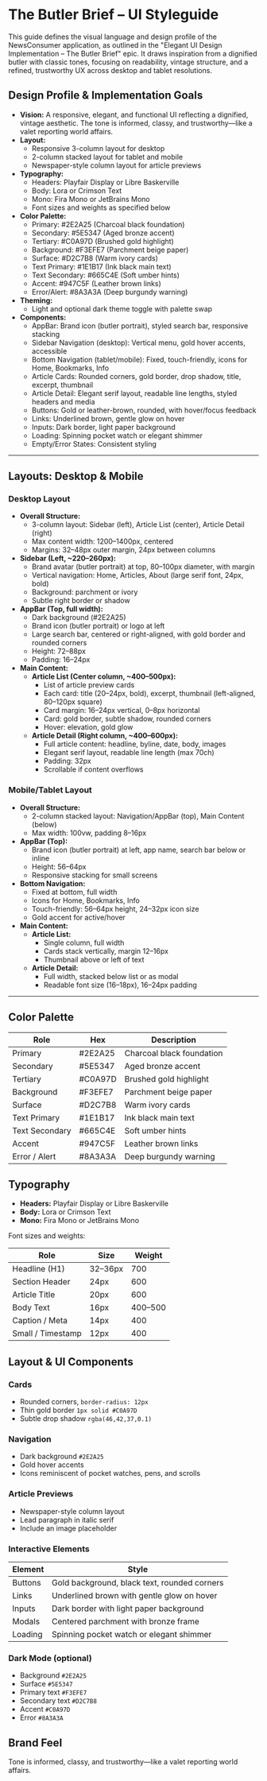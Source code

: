 # The Butler Brief – UI Styleguide

This guide defines the visual language and design profile of the NewsConsumer application, as outlined in the "Elegant UI Design Implementation – The Butler Brief" epic. It draws inspiration from a dignified butler with classic tones, focusing on readability, vintage structure, and a refined, trustworthy UX across desktop and tablet resolutions.

## Design Profile & Implementation Goals

- **Vision:** A responsive, elegant, and functional UI reflecting a dignified, vintage aesthetic. The tone is informed, classy, and trustworthy—like a valet reporting world affairs.
- **Layout:**
  - Responsive 3-column layout for desktop
  - 2-column stacked layout for tablet and mobile
  - Newspaper-style column layout for article previews
- **Typography:**
  - Headers: Playfair Display or Libre Baskerville
  - Body: Lora or Crimson Text
  - Mono: Fira Mono or JetBrains Mono
  - Font sizes and weights as specified below
- **Color Palette:**
  - Primary: #2E2A25 (Charcoal black foundation)
  - Secondary: #5E5347 (Aged bronze accent)
  - Tertiary: #C0A97D (Brushed gold highlight)
  - Background: #F3EFE7 (Parchment beige paper)
  - Surface: #D2C7B8 (Warm ivory cards)
  - Text Primary: #1E1B17 (Ink black main text)
  - Text Secondary: #665C4E (Soft umber hints)
  - Accent: #947C5F (Leather brown links)
  - Error/Alert: #8A3A3A (Deep burgundy warning)
- **Theming:**
  - Light and optional dark theme toggle with palette swap
- **Components:**
  - AppBar: Brand icon (butler portrait), styled search bar, responsive stacking
  - Sidebar Navigation (desktop): Vertical menu, gold hover accents, accessible
  - Bottom Navigation (tablet/mobile): Fixed, touch-friendly, icons for Home, Bookmarks, Info
  - Article Cards: Rounded corners, gold border, drop shadow, title, excerpt, thumbnail
  - Article Detail: Elegant serif layout, readable line lengths, styled headers and media
  - Buttons: Gold or leather-brown, rounded, with hover/focus feedback
  - Links: Underlined brown, gentle glow on hover
  - Inputs: Dark border, light paper background
  - Loading: Spinning pocket watch or elegant shimmer
  - Empty/Error States: Consistent styling

---

## Layouts: Desktop & Mobile

### Desktop Layout
- **Overall Structure:**
  - 3-column layout: Sidebar (left), Article List (center), Article Detail (right)
  - Max content width: 1200–1400px, centered
  - Margins: 32–48px outer margin, 24px between columns
- **Sidebar (Left, ~220–260px):**
  - Brand avatar (butler portrait) at top, 80–100px diameter, with margin
  - Vertical navigation: Home, Articles, About (large serif font, 24px, bold)
  - Background: parchment or ivory
  - Subtle right border or shadow
- **AppBar (Top, full width):**
  - Dark background (#2E2A25)
  - Brand icon (butler portrait) or logo at left
  - Large search bar, centered or right-aligned, with gold border and rounded corners
  - Height: 72–88px
  - Padding: 16–24px
- **Main Content:**
  - **Article List (Center column, ~400–500px):**
    - List of article preview cards
    - Each card: title (20–24px, bold), excerpt, thumbnail (left-aligned, 80–120px square)
    - Card margin: 16–24px vertical, 0–8px horizontal
    - Card: gold border, subtle shadow, rounded corners
    - Hover: elevation, gold glow
  - **Article Detail (Right column, ~400–600px):**
    - Full article content: headline, byline, date, body, images
    - Elegant serif layout, readable line length (max 70ch)
    - Padding: 32px
    - Scrollable if content overflows

### Mobile/Tablet Layout
- **Overall Structure:**
  - 2-column stacked layout: Navigation/AppBar (top), Main Content (below)
  - Max width: 100vw, padding 8–16px
- **AppBar (Top):**
  - Brand icon (butler portrait) at left, app name, search bar below or inline
  - Height: 56–64px
  - Responsive stacking for small screens
- **Bottom Navigation:**
  - Fixed at bottom, full width
  - Icons for Home, Bookmarks, Info
  - Touch-friendly: 56–64px height, 24–32px icon size
  - Gold accent for active/hover
- **Main Content:**
  - **Article List:**
    - Single column, full width
    - Cards stack vertically, margin 12–16px
    - Thumbnail above or left of text
  - **Article Detail:**
    - Full width, stacked below list or as modal
    - Readable font size (16–18px), 16–24px padding

---

## Color Palette

| Role | Hex | Description |
| --- | --- | --- |
| Primary | #2E2A25 | Charcoal black foundation |
| Secondary | #5E5347 | Aged bronze accent |
| Tertiary | #C0A97D | Brushed gold highlight |
| Background | #F3EFE7 | Parchment beige paper |
| Surface | #D2C7B8 | Warm ivory cards |
| Text Primary | #1E1B17 | Ink black main text |
| Text Secondary | #665C4E | Soft umber hints |
| Accent | #947C5F | Leather brown links |
| Error / Alert | #8A3A3A | Deep burgundy warning |

## Typography

* **Headers:** Playfair Display or Libre Baskerville
* **Body:** Lora or Crimson Text
* **Mono:** Fira Mono or JetBrains Mono

Font sizes and weights:

| Role | Size | Weight |
| --- | --- | --- |
| Headline (H1) | 32–36px | 700 |
| Section Header | 24px | 600 |
| Article Title | 20px | 600 |
| Body Text | 16px | 400–500 |
| Caption / Meta | 14px | 400 |
| Small / Timestamp | 12px | 400 |

## Layout & UI Components

### Cards
* Rounded corners, `border-radius: 12px`
* Thin gold border `1px solid #C0A97D`
* Subtle drop shadow `rgba(46,42,37,0.1)`

### Navigation
* Dark background `#2E2A25`
* Gold hover accents
* Icons reminiscent of pocket watches, pens, and scrolls

### Article Previews
* Newspaper-style column layout
* Lead paragraph in italic serif
* Include an image placeholder

### Interactive Elements

| Element | Style |
| --- | --- |
| Buttons | Gold background, black text, rounded corners |
| Links | Underlined brown with gentle glow on hover |
| Inputs | Dark border with light paper background |
| Modals | Centered parchment with bronze frame |
| Loading | Spinning pocket watch or elegant shimmer |

### Dark Mode (optional)
* Background `#2E2A25`
* Surface `#5E5347`
* Primary text `#F3EFE7`
* Secondary text `#D2C7B8`
* Accent `#C0A97D`
* Error `#8A3A3A`

## Brand Feel
Tone is informed, classy, and trustworthy—like a valet reporting world affairs.

